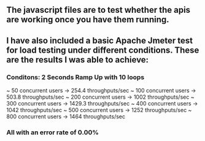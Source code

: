 ## The javascript files are to test whether the apis are working once you have them running.

## I have also included a basic Apache Jmeter test for load testing under different conditions. These are the results I was able to achieve:

### Conditons: 2 Seconds Ramp Up with 10 loops

~ 50 concurrent users -> 254.4 throughputs/sec
~ 100 concurrent users -> 503.8 throughputs/sec
~ 200 concurrent users -> 1002 throughputs/sec
~ 300 concurrent users -> 1429.3 throughputs/sec
~ 400 concurrent users -> 1042 throughputs/sec
~ 500 concurrent users -> 1252 throughputs/sec
~ 800 concurrent users -> 1464 throughputs/sec

### All with an error rate of 0.00%
